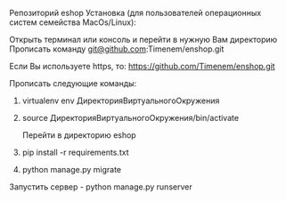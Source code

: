 Репозиторий eshop 
Установка (для пользователей операционных систем семейства MacOs/Linux):

Открыть терминал или консоль и перейти в нужную Вам директорию
Прописать команду git@github.com:Timenem/enshop.git

Если Вы используете https, то: https://github.com/Timenem/enshop.git

Прописать следующие команды:

  1. virtualenv env ДиректорияВиртуальногоОкружения
  2. source ДиректорияВиртуальногоОкружения/bin/activate
     
     Перейти в директорию eshop

  3. pip install -r requirements.txt
  4. python manage.py migrate

Запустить сервер - python manage.py runserver
